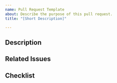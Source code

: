 ```yaml
---
name: Pull Request Template
about: Describe the purpose of this pull request.
title: "[Short Description]"

---
```


## Description
<!-- Describe the changes introduced by this pull request. -->

## Related Issues
<!-- List any related issues or reference relevant discussions. -->

## Checklist
<!--
Before submitting this pull request, please make sure you have completed the following checklist:
- [ ] Your code builds clean without any errors or warnings.
- [ ] You have tested your changes thoroughly.
- [ ] You have updated the documentation (if applicable).
- [ ] Your code follows the project's coding conventions.
- [ ] All existing tests pass.
-->
